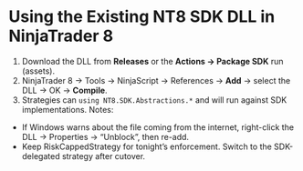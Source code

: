 # Using the Existing NT8 SDK DLL in NinjaTrader 8

1) Download the DLL from **Releases** or the **Actions → Package SDK** run (assets).
2) NinjaTrader 8 → Tools → NinjaScript → References → **Add** → select the DLL → OK → **Compile**.
3) Strategies can `using NT8.SDK.Abstractions.*` and will run against SDK implementations.
Notes:
- If Windows warns about the file coming from the internet, right-click the DLL → Properties → “Unblock”, then re-add.
- Keep RiskCappedStrategy for tonight’s enforcement. Switch to the SDK-delegated strategy after cutover.
